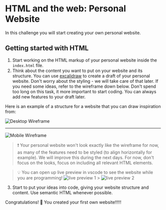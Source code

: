 # HTML and the web: Personal Website

In this challenge you will start creating your own personal website.

## Getting started with HTML

1. Start working on the HTML markup of your personal website inside the `index.html` file.
2. Think about the content you want to put on your website and its structure. You can use
   [excalidraw](https://excalidraw.com/) to create a draft of your personal website. Don't worry
   about the styling - we will take care of that later. If you need some ideas, refer to the
   wireframe down below. Don't spend too long on this task, it more important to start coding. You
   can always add new features to your draft later.

Here is an example of a structure for a website that you can draw inspiration from:

![Desktop Wireframe](assets/wireframe-desktop.png)

---

![Mobile Wireframe](assets/wireframe-mobile.png)

> ❗️ Your personal website won't look exactly like the wireframe for now, as many of the features
> need to be styled (to align horizontally for example). We will improve this during the next days.
> For now, don't focus on the looks, focus on including all relevant HTML elements.

> 💡 You can open up live preview in vscode to see the website while you are programming!
> ![live preview 1](assets/live-preview-1.png) > ![live preview 2](assets/live-preview-2.png)

3. Start to put your ideas into code, giving your website structure and content. Use semantic HTML
   whenever possible.

Congratulations! 🎉 You created your first own website!!!!!
